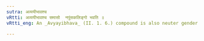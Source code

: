 ```yaml
---
sutra: अव्ययीभावश्च
vRtti: अव्ययीभावश्च समासो  नपुंसकलिङ्गो भवति ॥
vRtti_eng: An _Avyayibhava_ (II. 1. 6.) compound is also neuter gender.

---
```

